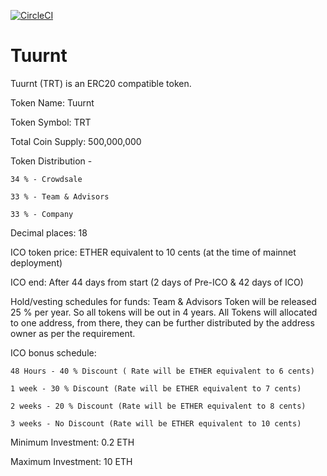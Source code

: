 [![CircleCI](https://circleci.com/gh/SecureBlocks/Tuurnt/tree/master.svg?style=svg&circle-token=89cfe548603b386b52428d71bec635a13989b437)](https://circleci.com/gh/SecureBlocks/Tuurnt/tree/master)

# Tuurnt

Tuurnt (TRT) is an ERC20 compatible token.

Token Name: Tuurnt

Token Symbol: TRT

Total Coin Supply: 500,000,000

Token Distribution - 

	34 % - Crowdsale
	
	33 % - Team & Advisors
	
	33 % - Company
	
Decimal places: 18

ICO token price: ETHER equivalent to 10 cents (at the time of mainnet deployment)

ICO end: After 44 days from start (2 days of Pre-ICO & 42 days of ICO)

Hold/vesting  schedules for funds: 
Team & Advisors Token will be released 25 % per year. So all tokens will be out in 4 years. All Tokens will allocated to one address, from there, they can be further distributed by the address owner as per the requirement.

ICO bonus schedule:

	48 Hours - 40 % Discount ( Rate will be ETHER equivalent to 6 cents)
	
	1 week - 30 % Discount (Rate will be ETHER equivalent to 7 cents)
	
  	2 weeks - 20 % Discount (Rate will be ETHER equivalent to 8 cents)
  	
	3 weeks - No Discount (Rate will be ETHER equivalent to 10 cents)

Minimum Investment: 0.2 ETH

Maximum Investment: 10 ETH

